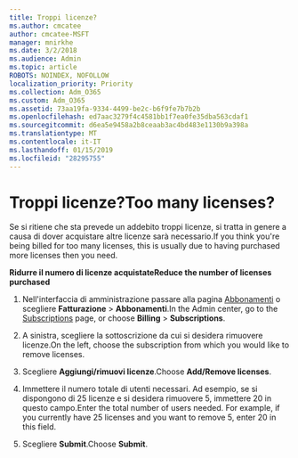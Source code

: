 ```yaml
---
title: Troppi licenze?
ms.author: cmcatee
author: cmcatee-MSFT
manager: mnirkhe
ms.date: 3/2/2018
ms.audience: Admin
ms.topic: article
ROBOTS: NOINDEX, NOFOLLOW
localization_priority: Priority
ms.collection: Adm_O365
ms.custom: Adm_O365
ms.assetid: 73aa19fa-9334-4499-be2c-b6f9fe7b7b2b
ms.openlocfilehash: ed7aac3279f4c4581bb1f7ea0fe35dba563cdaf1
ms.sourcegitcommit: d6ea5e9458a2b8ceaab3ac4bd483e1130b9a398a
ms.translationtype: MT
ms.contentlocale: it-IT
ms.lasthandoff: 01/15/2019
ms.locfileid: "28295755"
---
```

# <a name="too-many-licenses"></a><span data-ttu-id="d69d3-102">Troppi licenze?</span><span class="sxs-lookup"><span data-stu-id="d69d3-102">Too many licenses?</span></span>

<span data-ttu-id="d69d3-103">Se si ritiene che sta prevede un addebito troppi licenze, si tratta in genere a causa di dover acquistare altre licenze sarà necessario.</span><span class="sxs-lookup"><span data-stu-id="d69d3-103">If you think you're being billed for too many licenses, this is usually due to having purchased more licenses then you need.</span></span>
  
 <span data-ttu-id="d69d3-104">**Ridurre il numero di licenze acquistate**</span><span class="sxs-lookup"><span data-stu-id="d69d3-104">**Reduce the number of licenses purchased**</span></span>
  
1. <span data-ttu-id="d69d3-105">Nell'interfaccia di amministrazione passare alla pagina [Abbonamenti](https://go.microsoft.com/fwlink/p/?linkid=842054) o scegliere **Fatturazione** \> **Abbonamenti**.</span><span class="sxs-lookup"><span data-stu-id="d69d3-105">In the Admin center, go to the [Subscriptions](https://go.microsoft.com/fwlink/p/?linkid=842054) page, or choose **Billing** \> **Subscriptions**.</span></span>
    
2. <span data-ttu-id="d69d3-106">A sinistra, scegliere la sottoscrizione da cui si desidera rimuovere licenze.</span><span class="sxs-lookup"><span data-stu-id="d69d3-106">On the left, choose the subscription from which you would like to remove licenses.</span></span>
    
3. <span data-ttu-id="d69d3-107">Scegliere **Aggiungi/rimuovi licenze**.</span><span class="sxs-lookup"><span data-stu-id="d69d3-107">Choose **Add/Remove licenses**.</span></span>
    
4. <span data-ttu-id="d69d3-p101">Immettere il numero totale di utenti necessari. Ad esempio, se si dispongono di 25 licenze e si desidera rimuovere 5, immettere 20 in questo campo.</span><span class="sxs-lookup"><span data-stu-id="d69d3-p101">Enter the total number of users needed. For example, if you currently have 25 licenses and you want to remove 5, enter 20 in this field.</span></span>
    
5. <span data-ttu-id="d69d3-110">Scegliere **Submit**.</span><span class="sxs-lookup"><span data-stu-id="d69d3-110">Choose **Submit**.</span></span>
    

